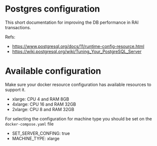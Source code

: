 # Postgres configuration

This short documentation for improving the DB performance in RAI transactions.

Refs:

- https://www.postgresql.org/docs/11/runtime-config-resource.html
- https://wiki.postgresql.org/wiki/Tuning_Your_PostgreSQL_Server

# Available configuration

Make sure your docker resource configuration has available resources to support it.

- xlarge: CPU 4 and RAM 8GB
- 4xlarge: CPU 16 and RAM 32GB
- 2xlarge: CPU 8 and RAM 32GB

For selecting the configuration for machine type you should be set on the `docker-compose.yaml` file

- SET_SERVER_CONFING: true
- MACHINE_TYPE: xlarge